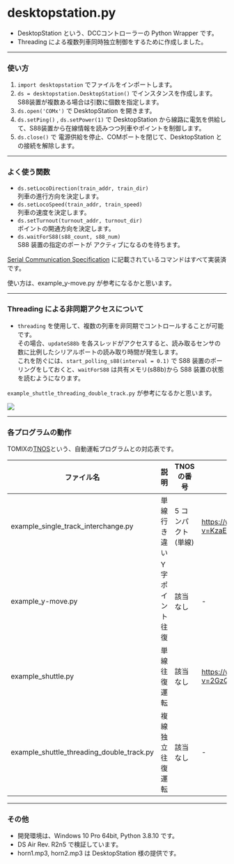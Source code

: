 # desktopstation.py

* DesktopStation という、DCCコントローラーの Python Wrapper です。
* Threading による複数列車同時独立制御をするために作成しました。

---
### 使い方
1. `import desktopstation` でファイルをインポートします。
1. `ds = desktopstation.DesktopStation()` でインスタンスを作成します。S88装置が複数ある場合は引数に個数を指定します。
1. `ds.open('COMx')` で DesktopStation を開きます。
1. `ds.setPing()` , `ds.setPower(1)` で DesktopStation から線路に電気を供給して、S88装置から在線情報を読みつつ列車やポイントを制御します。
1. `ds.close()` で 電源供給を停止、COMポートを閉じて、DesktopStation との接続を解除します。

---
### よく使う関数 
* `ds.setLocoDirection(train_addr, train_dir)`   
列車の進行方向を決定します。
* `ds.setLocoSpeed(train_addr, train_speed)`  
列車の速度を決定します。
* `ds.setTurnout(turnout_addr, turnout_dir)`  
ポイントの開通方向を決定します。
* `ds.waitForS88(s88_count, s88_num)`    
S88 装置の指定のポートが アクティブになるのを待ちます。 

[Serial Communication Specification](https://desktopstation.net/wiki/doku.php/desktop_station_s_serial_communication_specification) に記載されているコマンドはすべて実装済です。  

使い方は、example_y-move.py が参考になるかと思います。

---
### Threading による非同期アクセスについて
* `threading` を使用して、複数の列車を非同期でコントロールすることが可能です。  
その場合、`updateS88b` を各スレッドがアクセスすると、読み取るセンサの数に比例したシリアルポートの読み取り時間が発生します。  
これを防ぐには、`start_polling_s88(interval = 0.1)` で S88 装置のポーリングをしておくと、`waitForS88` は共有メモリ(s88b)から S88 装置の状態を読むようになります。

`example_shuttle_threading_double_track.py` が参考になるかと思います。

[![](https://img.youtube.com/vi/2GzQ8uJ73sc/0.jpg)](https://www.youtube.com/watch?v=2GzQ8uJ73sc)

---
### 各プログラムの動作

TOMIXの[TNOS](https://www.tomytec.co.jp/tomix/necst/5701tnos/)という、自動運転プログラムとの対応表です。

|ファイル名|説明|TNOSの番号|動画|
|---|---|---|---|
|example_single_track_interchange.py|単線行き違い|5 コンパクト(単線)|https://www.youtube.com/watch?v=KzaExJKuuNs|
|example_y-move.py|Y字ポイント往復|該当なし|-|
|example_shuttle.py|単線往復運転|該当なし|https://www.youtube.com/watch?v=2GzQ8uJ73sc|
|example_shuttle_threading_double_track.py|複線独立往復運転|該当なし|-|

<!---
|yy.py|エンドレス 追い越し|1-2|-|
|zz.py|エンドレス 入れ替え|1-3|-|
|example_endless_two-trais.py|エンドレス|8|
--->
---
### その他
* 開発環境は、Windows 10 Pro 64bit, Python 3.8.10 です。
* DS Air Rev. R2n5 で検証しています。
* horn1.mp3, horn2.mp3 は DesktopStation 様の提供です。
